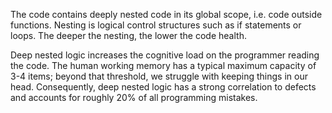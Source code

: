 The code contains deeply nested code in its global scope, i.e. code outside functions. Nesting is logical control structures such as if statements or loops. The deeper the nesting, the lower the code health.

Deep nested logic increases the cognitive load on the programmer reading the code. The human working memory has a typical maximum capacity of 3-4 items; beyond that threshold, we struggle with keeping things in our head. Consequently, deep nested logic has a strong correlation to defects and accounts for roughly 20% of all programming mistakes.